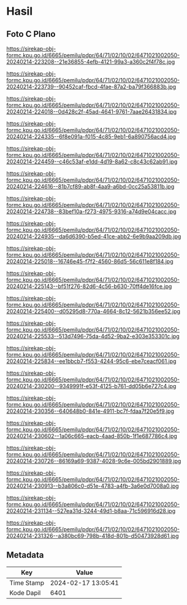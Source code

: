 # Hasil

## Foto C Plano

https://sirekap-obj-formc.kpu.go.id/6665/pemilu/pdpr/64/71/02/10/02/6471021002050-20240214-223208--21e36855-4efb-4121-99a3-a360c2f4f78c.jpg

https://sirekap-obj-formc.kpu.go.id/6665/pemilu/pdpr/64/71/02/10/02/6471021002050-20240214-223739--90452caf-fbcd-4fae-87a2-ba79f366883b.jpg

https://sirekap-obj-formc.kpu.go.id/6665/pemilu/pdpr/64/71/02/10/02/6471021002050-20240214-224018--0d428c2f-45ad-4641-9761-7aae26431834.jpg

https://sirekap-obj-formc.kpu.go.id/6665/pemilu/pdpr/64/71/02/10/02/6471021002050-20240214-224335--6f8e091a-f015-4c85-9eb1-6a890756acd4.jpg

https://sirekap-obj-formc.kpu.go.id/6665/pemilu/pdpr/64/71/02/10/02/6471021002050-20240214-224459--c46c53af-e1dd-4d19-8a62-c8c43c62ab91.jpg

https://sirekap-obj-formc.kpu.go.id/6665/pemilu/pdpr/64/71/02/10/02/6471021002050-20240214-224616--81b7cf89-ab8f-4aa9-a6bd-0cc25a53811b.jpg

https://sirekap-obj-formc.kpu.go.id/6665/pemilu/pdpr/64/71/02/10/02/6471021002050-20240214-224738--83bef10a-f273-4975-9316-a74d9e04cacc.jpg

https://sirekap-obj-formc.kpu.go.id/6665/pemilu/pdpr/64/71/02/10/02/6471021002050-20240214-224935--da6d6390-b5ed-41ce-abb2-6e9b9aa209db.jpg

https://sirekap-obj-formc.kpu.go.id/6665/pemilu/pdpr/64/71/02/10/02/6471021002050-20240214-225018--16746e45-f7f2-4560-86d5-56c611e8f184.jpg

https://sirekap-obj-formc.kpu.go.id/6665/pemilu/pdpr/64/71/02/10/02/6471021002050-20240214-225143--bf51f276-82d6-4c56-b630-70ff4de16fce.jpg

https://sirekap-obj-formc.kpu.go.id/6665/pemilu/pdpr/64/71/02/10/02/6471021002050-20240214-225400--d05295d8-770a-4664-8c12-5621b356ee52.jpg

https://sirekap-obj-formc.kpu.go.id/6665/pemilu/pdpr/64/71/02/10/02/6471021002050-20240214-225533--513d7496-75da-4d52-9ba2-e303e353301c.jpg

https://sirekap-obj-formc.kpu.go.id/6665/pemilu/pdpr/64/71/02/10/02/6471021002050-20240214-225834--ee1bbcb7-f553-4244-95c6-ebe7ceacf061.jpg

https://sirekap-obj-formc.kpu.go.id/6665/pemilu/pdpr/64/71/02/10/02/6471021002050-20240214-230200--9349991f-e53f-4125-b761-dd05b6e727c4.jpg

https://sirekap-obj-formc.kpu.go.id/6665/pemilu/pdpr/64/71/02/10/02/6471021002050-20240214-230356--640648b0-841e-4911-bc7f-fdaa7f20e5f9.jpg

https://sirekap-obj-formc.kpu.go.id/6665/pemilu/pdpr/64/71/02/10/02/6471021002050-20240214-230602--1a06c665-eacb-4aad-850b-1f1e687786c4.jpg

https://sirekap-obj-formc.kpu.go.id/6665/pemilu/pdpr/64/71/02/10/02/6471021002050-20240214-230726--86169a69-9387-4028-9c6e-005bd2901889.jpg

https://sirekap-obj-formc.kpu.go.id/6665/pemilu/pdpr/64/71/02/10/02/6471021002050-20240214-230913--b3a806c0-d51e-4783-a4fb-3a6e0d7008a0.jpg

https://sirekap-obj-formc.kpu.go.id/6665/pemilu/pdpr/64/71/02/10/02/6471021002050-20240214-231134--527ea31d-3244-49d1-b8aa-71c596916d28.jpg

https://sirekap-obj-formc.kpu.go.id/6665/pemilu/pdpr/64/71/02/10/02/6471021002050-20240214-231326--a380bc69-798b-418d-801b-d50473928d61.jpg


## Metadata

| Key        | Value               |
| ---------- | ------------------- |
| Time Stamp | 2024-02-17 13:05:41 |
| Kode Dapil | 6401                |



